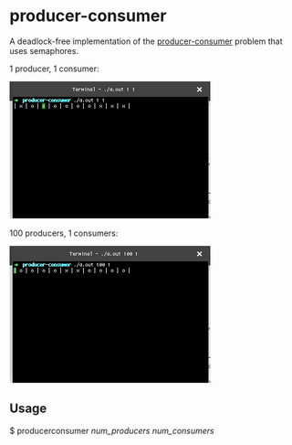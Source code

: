 # producer-consumer 

A deadlock-free implementation of the [producer-consumer](https://en.wikipedia.org/wiki/Producer-consumer_problem) problem that uses semaphores.

1 producer, 1 consumer:

![alt-text](https://github.com/patjm1992/producer-consumer/raw/master/gifs/1p1c.gif)

100 producers, 1 consumers:

![alt-text](https://github.com/patjm1992/producer-consumer/raw/master/gifs/100p1c.gif)

Usage
-----

$ producerconsumer *num_producers* *num_consumers*
